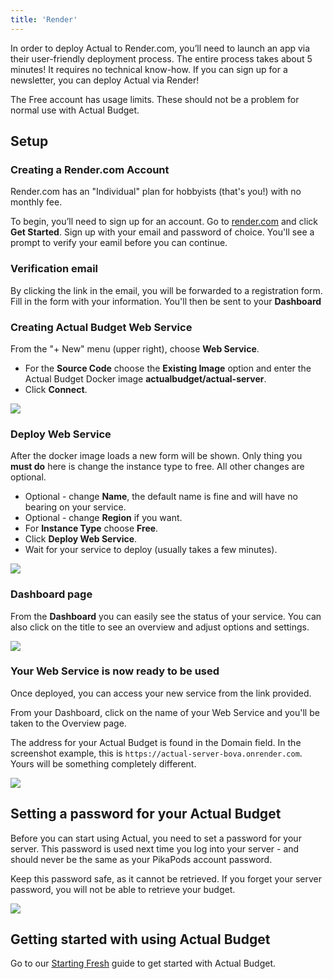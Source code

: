 ```yaml
---
title: 'Render'
---
```


In order to deploy Actual to Render.com, you’ll need to launch an app via their user-friendly deployment process. The entire process takes about 5 minutes!
It requires no technical know-how. If you can sign up for a newsletter, you can deploy Actual via Render!

The Free account has usage limits. These should not be a problem for normal use with Actual Budget.

## Setup

### Creating a Render.com Account

Render.com has an "Individual" plan for hobbyists (that's you!) with no monthly fee.

To begin, you’ll need to sign up for an account. Go to [render.com](https://render.com/) and click **Get Started**. Sign up with your email and
password of choice. You'll see a prompt to verify your eamil before you can continue.

### Verification email

By clicking the link in the email, you will be forwarded to a registration form. Fill in the form with your information.
You'll then be sent to your **Dashboard**

### Creating Actual Budget Web Service

From the "+ New" menu (upper right), choose **Web Service**.

- For the **Source Code** choose the **Existing Image** option and enter the Actual Budget Docker image **actualbudget/actual-server**.
- Click **Connect**.

![](/img/render/web-service-connect.png)

### Deploy Web Service

After the docker image loads a new form will be shown. Only thing you **must do** here is change the instance type to free. All other changes are optional.

- Optional - change **Name**, the default name is fine and will have no bearing on your service.
- Optional - change **Region** if you want.
- For **Instance Type** choose **Free**.
- Click **Deploy Web Service**.
- Wait for your service to deploy (usually takes a few minutes).

![](/img/render/web-service-form.png)

### Dashboard page

From the **Dashboard** you can easily see the status of your service. You can also click on the title to see an overview and adjust options and settings.

![](/img/render/web-service-deploying.png)

### Your Web Service is now ready to be used

Once deployed, you can access your new service from the link provided.

From your Dashboard, click on the name of your Web Service and you'll be taken to the Overview page. 

The address for your Actual Budget is found in the Domain field. In the screenshot example, this is
`https://actual-server-bova.onrender.com`. Yours will be something completely different.

![](/img/render/web-service-overview.png)

## Setting a password for your Actual Budget

Before you can start using Actual, you need to set a password for your server. This password is used 
next time you log into your server - and should never be the same as your PikaPods account password.

Keep this password safe, as it cannot be retrieved. If you forget your server password, you will not 
be able to retrieve your budget.


![](/img/a-tour-of-actual/server-connecting-first-time.png)


## Getting started with using Actual Budget

Go to our [Starting Fresh](/docs/getting-started/starting-fresh) guide to get started with 
Actual Budget.

